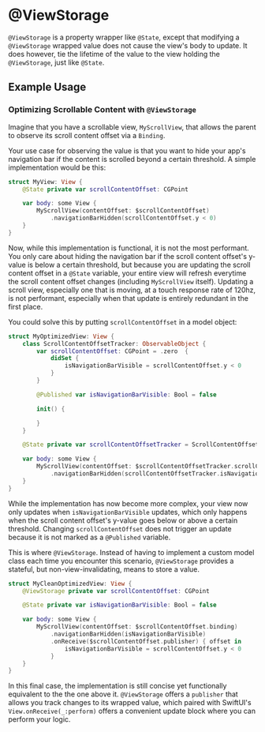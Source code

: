 # @ViewStorage

`@ViewStorage` is a property wrapper like `@State`, except that modifying a `@ViewStorage` wrapped value does not cause the view's body to update. It does however, tie the lifetime of the value to the view holding the `@ViewStorage`, just like `@State`. 

## Example Usage

### Optimizing Scrollable Content with `@ViewStorage`

Imagine that you have a scrollable view, `MyScrollView`, that allows the parent to observe its scroll content offset via a `Binding`. 

Your use case for observing the value is that you want to hide your app's navigation bar if the content is scrolled beyond a certain threshold. A simple implementation would be this:

```swift
struct MyView: View {
    @State private var scrollContentOffset: CGPoint

    var body: some View {
        MyScrollView(contentOffset: $scrollContentOffset)
            .navigationBarHidden(scrollContentOffset.y < 0)
    }
}
```

Now, while this implementation is functional, it is not the most performant. You only care about hiding the navigation bar if the scroll content offset's y-value is below a certain threshold, but because you are updating the scroll content offset in a `@State` variable, your entire view will refresh everytime the scroll content offset changes (including `MyScrollView` itself). Updating a scroll view, especially one that is moving, at a touch response rate of 120hz, is not performant, especially when that update is entirely redundant in the first place.

You could solve this by putting  `scrollContentOffset` in a model object:

```swift
struct MyOptimizedView: View {
    class ScrollContentOffsetTracker: ObservableObject {
        var scrollContentOffset: CGPoint = .zero  {
            didSet {
                isNavigationBarVisible = scrollContentOffset.y < 0
            }
        }

        @Published var isNavigationBarVisible: Bool = false

        init() {

        }
    }

    @State private var scrollContentOffsetTracker = ScrollContentOffsetTracker()

    var body: some View {
        MyScrollView(contentOffset: $scrollContentOffsetTracker.scrollContentOffset)
            .navigationBarHidden(scrollContentOffsetTracker.isNavigationBarVisible)
    }
}
```

While the implementation has now become more complex, your view now only updates when `isNavigationBarVisible` updates, which only happens when the scroll content offset's y-value goes below or above a certain threshold. Changing `scrollContentOffset` does not trigger an update because it is not marked as a `@Published` variable.

This is where `@ViewStorage`. Instead of having to implement a custom model class each time you encounter this scenario, `@ViewStorage` provides a stateful, but non-view-invalidating, means to store a value.

```swift
struct MyCleanOptimizedView: View {
    @ViewStorage private var scrollContentOffset: CGPoint

    @State private var isNavigationBarVisible: Bool = false

    var body: some View {
        MyScrollView(contentOffset: $scrollContentOffset.binding)
            .navigationBarHidden(isNavigationBarVisible)
            .onReceive($scrollContentOffset.publisher) { offset in
                isNavigationBarVisible = scrollContentOffset.y < 0
            }
    }
}
```

In this final case, the implementation is still concise yet functionally equivalent to the the one above it. `@ViewStorage` offers a `publisher` that allows you track changes to its wrapped value, which paired with SwiftUI's `View.onReceive(_:perform)` offers a convenient update block where you can perform your logic.  
